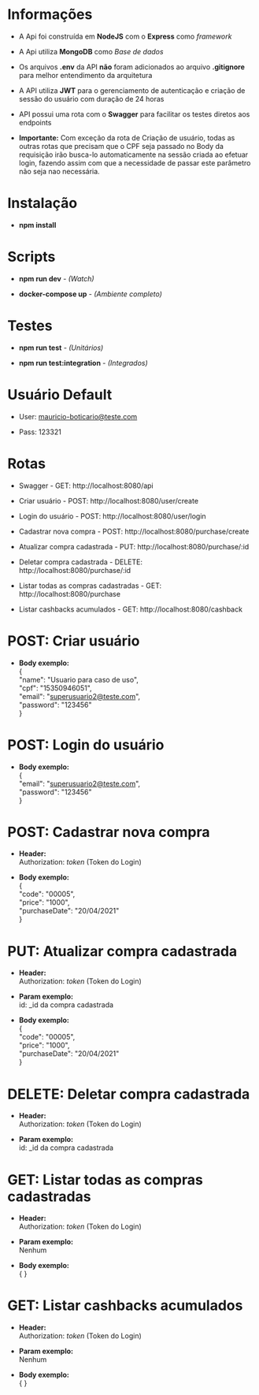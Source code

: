 # Informações
- A Api foi construída em **NodeJS** com o **Express** como *framework*

- A Api utiliza **MongoDB** como *Base de dados*

- Os arquivos **.env** da API **não** foram adicionados ao arquivo **.gitignore** para melhor entendimento da arquitetura

- A API utiliza **JWT** para o gerenciamento de autenticação e criação de sessão do usuário com duração de 24 horas

- API possui uma rota com o **Swagger** para facilitar os testes diretos aos endpoints

+ **Importante:** Com exceção da rota de Criação de usuário, todas as outras rotas que precisam que o CPF seja passado no Body da requisição irão busca-lo automaticamente na sessão criada ao efetuar login, fazendo assim com que a necessidade de passar este parâmetro não seja nao necessária. 

# Instalação
* **npm install**

# Scripts
- **npm run dev** - *(Watch)*

- **docker-compose up** - *(Ambiente completo)*

# Testes
- **npm run test** - *(Unitários)*

- **npm run test:integration** - *(Integrados)*

# Usuário Default
- User: mauricio-boticario@teste.com

- Pass: 123321

# Rotas
- Swagger - GET: http://localhost:8080/api

- Criar usuário - POST: http://localhost:8080/user/create
- Login do usuário - POST: http://localhost:8080/user/login

- Cadastrar nova compra - POST: http://localhost:8080/purchase/create
- Atualizar compra cadastrada - PUT: http://localhost:8080/purchase/:id
- Deletar compra cadastrada - DELETE: http://localhost:8080/purchase/:id
- Listar todas as compras cadastradas - GET: http://localhost:8080/purchase  

- Listar cashbacks acumulados - GET: http://localhost:8080/cashback

# POST: Criar usuário
- **Body exemplo:**  
{  
	"name": "Usuario para caso de uso",  
	"cpf": "15350946051",  
	"email": "superusuario2@teste.com",  
	"password": "123456"  
}

# POST: Login do usuário
- **Body exemplo:**  
{    
	"email": "superusuario2@teste.com",  
	"password": "123456"    
}

# POST: Cadastrar nova compra
- **Header:**  
Authorization: *token* (Token do Login)

- **Body exemplo:**  
{    
	"code": "00005",  
	"price": "1000",  
	"purchaseDate": "20/04/2021"  
}

# PUT: Atualizar compra cadastrada
- **Header:**  
Authorization: *token* (Token do Login)

- **Param exemplo:**  
id: _id da compra cadastrada

- **Body exemplo:**  
{    
	"code": "00005",  
	"price": "1000",  
	"purchaseDate": "20/04/2021"  
}

# DELETE: Deletar compra cadastrada
- **Header:**  
Authorization: *token* (Token do Login)

- **Param exemplo:**  
id: _id da compra cadastrada

# GET: Listar todas as compras cadastradas
- **Header:**  
Authorization: *token* (Token do Login)

- **Param exemplo:**  
Nenhum

- **Body exemplo:**  
{ }

# GET: Listar cashbacks acumulados
- **Header:**  
Authorization: *token* (Token do Login)

- **Param exemplo:**  
Nenhum

- **Body exemplo:**  
{ }